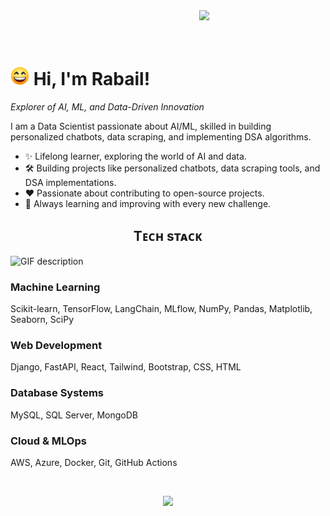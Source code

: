 <!--Night Owl Image-->
<div>
  <img align="right" width="40%" src="https://cdn3d.iconscout.com/3d/premium/thumb/cute-robot-reading-book-3d-illustration-download-in-png-blend-fbx-gltf-file-formats--read-bot-little-metal-pack-science-technology-illustrations-4721944.png">
  <br /><br /><br />
</div>

<!--Header-->
# <img src="assets\smile.png" width="30"/> Hi, I'm Rabail!
*Explorer of AI, ML, and Data-Driven Innovation*

<!--Intro-->               
<p align="left">I am a Data Scientist passionate about AI/ML, skilled in building personalized chatbots, data scraping, and implementing DSA algorithms. </p>

- ✨ Lifelong learner, exploring the world of AI and data.
- 🛠 Building projects like personalized chatbots, data scraping tools, and DSA implementations.
- ❤ Passionate about contributing to open-source projects.
- 🌱 Always learning and improving with every new challenge.

<!--Languages and Tools Section-->       
<h2 align="center">Tᴇᴄʜ sᴛᴀᴄᴋ</h2> 
<picture>
  <source media="(prefers-color-scheme: dark)" srcset="./assets/Skills_Animation_Dark.gif">
  <source media="(prefers-color-scheme: light)" srcset="./assets/Skills_Animation_White.gif">
  <img align="left" alt="GIF description" src="./assets/Skills_Animation_White.gif">
</picture>
<br />

<h3 align="left">Machine Learning</h3>
<p align="left">Scikit-learn, TensorFlow, LangChain, MLflow, NumPy, Pandas, Matplotlib, Seaborn, SciPy</p>

<h3 align="left">Web Development</h3>
<p align="left">Django, FastAPI, React, Tailwind, Bootstrap, CSS, HTML</p>

<h3 align="left">Database Systems</h3>
<p align="left">MySQL, SQL Server, MongoDB</p>

<h3 align="left">Cloud & MLOps</h3>
<p align="left">AWS, Azure, Docker, Git, GitHub Actions</p>

<br />
<!--Footer--> 
<p align="center">
  <img src="https://capsule-render.vercel.app/api?type=waving&color=gradient&height=65&section=footer"/>
</p>
